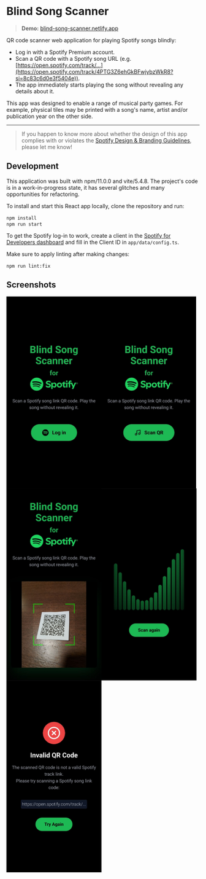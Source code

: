 # Blind Song Scanner

> **Demo:** [blind-song-scanner.netlify.app](https://blind-song-scanner.netlify.app)

QR code scanner web application for playing Spotify songs blindly:
- Log in with a Spotify Premium account.
- Scan a QR code with a Spotify song URL (e.g. [https://open.spotify.com/track/...](https://open.spotify.com/track/4PTG3Z6ehGkBFwjybzWkR8?si=8c83c6d0e3f5404e)).
- The app immediately starts playing the song without revealing any details about it.

This app was designed to enable a range of musical party games. 
For example, physical tiles may be printed with a song's name, artist and/or publication year on the other side. 

-------

> If you happen to know more about whether the design of this app complies with or violates the [Spotify Design & Branding Guidelines](https://developer.spotify.com/documentation/design), please let me know!
## Development

This application was built with npm/11.0.0 and vite/5.4.8. 
The project's code is in a work-in-progress state, it has several glitches and many opportunities for refactoring.

To install and start this React app locally, clone the repository and run:

```
npm install
npm run start
```

To get the Spotify log-in to work, create a client in the [Spotify for Developers dashboard](https://developer.spotify.com)
and fill in the Client ID in `app/data/config.ts`.

Make sure to apply linting after making changes:

```
npm run lint:fix
```

## Screenshots

<img align="left" src="screenshots/log_in_screen.jpeg" height="500px" alt="Log in screen" />
<img align="left" src="screenshots/start_screen.jpeg" height="500px" alt="Start screen" />
<img align="left" src="screenshots/scanning.jpeg" height="500px" alt="Scanning" />
<br />
<br />

<img align="left" src="screenshots/playing_track.jpeg" height="500px" alt="Playing a track" />
<img align="left" src="screenshots/invalid_code.jpeg" height="500px" alt="Invalid QR code" />
